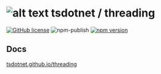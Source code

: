 # ![alt text](https://avatars1.githubusercontent.com/u/64487547?s=30 "tsdotnet") tsdotnet / threading

[![GitHub license](https://img.shields.io/badge/license-MIT-blue.svg?style=flat-square)](https://github.com/tsdotnet/threading/blob/master/LICENSE)
![npm-publish](https://github.com/tsdotnet/threading/workflows/npm-publish/badge.svg)
[![npm version](https://img.shields.io/npm/v/@tsdotnet/threading.svg?style=flat-square)](https://www.npmjs.com/package/@tsdotnet/threading)



## Docs

[tsdotnet.github.io/threading](https://tsdotnet.github.io/threading/)
